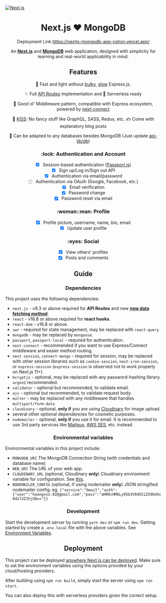[![Next.js](https://assets.zeit.co/image/upload/v1538361091/repositories/next-js/next-js.png)](https://nextjs.org)

<h1 align="center">Next.js ❤️ MongoDB</h1>

<div align="center">
  
Deployment Link https://nextjs-mongodb-app-yslron.vercel.app/


An [**Next.js**](https://github.com/zeit/next.js/) and [**MongoDB**](https://www.mongodb.com/) web application, designed with simplicity for learning and real-world applicability in mind.


</div>

<h2 align="center">Features</h2>

<div align="center">

🐇 Fast and light without [bulky](https://bundlephobia.com/result?p=express@4.17.1), [slow](https://github.com/fastify/benchmarks#benchmarks) Express.js.

✨ Full [API Routes](https://nextjs.org/blog/next-9#api-routes) implementation and 👻 Serverless ready

🤠 Good ol' Middleware pattern, compatible with Express ecosystem, powered by [next-connect](https://github.com/hoangvvo/next-connect)

💋 [KISS](https://en.wikipedia.org/wiki/KISS_principle): No fancy stuff like GraphQL, SASS, Redux, etc.
✍️ Come with explanatory blog posts

📙 Can be adapted to any databases besides MongoDB (Just update [api-lib/db](api-lib/db))

</div>

<h3 align="center">:lock: Authentication and Account</h3>

<div align="center">

- [x] Session-based authentication ([Passport.js](https://github.com/jaredhanson/passport))
- [x] Sign up/Log in/Sign out API
- [x] Authentication via email/password
- [ ] Authentication via OAuth (Google, Facebook, etc.)
- [x] Email verification
- [x] Password change
- [x] Password reset via email

</div>

<h3 align="center">:woman::man: Profile</h3>

<div align="center">

- [x] Profile picture, username, name, bio, email
- [x] Update user profile

</div>

<h3 align="center">:eyes: Social</h3>

<div align="center">

- [x] View others' profiles
- [x] Posts and comments

</div>

<div align="center">
  

</div>

<h2 align="center">Guide</h2>


<h3 align="center">Dependencies</h3>

This project uses the following dependencies:

- `next.js` - v9.3 or above required for **API Routes** and new [**new data fetching method**](https://nextjs.org/docs/basic-features/data-fetching#getserversideprops-server-side-rendering).
- `react` - v16.8 or above required for **react hooks**.
- `react-dom` - v16.8 or above.
- `swr` - required for state management, may be replaced with `react-query`
- `mongodb` - may be replaced by `mongoose`.
- `passport`, `passport-local` - required for authentication.
- `next-connect` - recommended if you want to use Express/Connect middleware and easier method routing.
- `next-session`, `connect-mongo` - required for session, may be replaced with other session libraries such as `cookie-session`, `next-iron-session`, or `express-session` (`express-session` is observed not to work properly on Next.js 11+).
- `bcryptjs` - optional, may be replaced with any password-hashing library. `argon2` recommended.
- `validator` - optional but recommended, to validate email.
- `ajv` - optional but recommended, to validate request body.
- `multer` - may be replaced with any middleware that handles `multipart/form-data`
- `cloudinary` - optional, **only if** you are using [Cloudinary](https://cloudinary.com) for image upload.
- several other optional dependencies for cosmetic purposes.
- `nodemailer` - optional, **only if** you use it for email. It is recommended to use 3rd party services like [Mailgun](https://www.mailgun.com/), [AWS SES](https://aws.amazon.com/ses/), etc. instead.

<h3 align="center">Environmental variables</h3>

Environmental variables in this project include:

- `MONGODB_URI` The MongoDB Connection String (with credentials and database name)
- `WEB_URI` The _URL_ of your web app.
- `CLOUDINARY_URL` (optional, Cloudinary **only**) Cloudinary environment variable for configuration. See [this](https://cloudinary.com/documentation/node_integration#configuration).
- `NODEMAILER_CONFIG` (optional, if using nodemailer **only**) JSON stringified nodemailer config. eg. `{"service":"Gmail","auth":{"user":"hoangvvo.02@gmail.com","pass":"aHR0cHM6Ly95b3V0dS5iZS9kUXc0dzlXZ1hjUQ=="}}`

<h3 align="center">Development</h3>

Start the development server by running `yarn dev` or `npm run dev`. Getting started by create a `.env.local` file with the above variables. See [Environment Variables](https://nextjs.org/docs/basic-features/environment-variables).

<h2 align="center">Deployment</h2>

This project can be deployed [anywhere Next.js can be deployed](https://nextjs.org/docs/deployment). Make sure to set the environment variables using the options provided by your cloud/hosting providers.

After building using `npm run build`, simply start the server using `npm run start`.

You can also deploy this with serverless providers given the correct setup.
